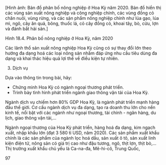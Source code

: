 [Hình ảnh: Bản đồ phân bố nông nghiệp ở Hoa Kỳ năm 2020. Bản đồ hiển thị các vùng sản xuất nông nghiệp và công nghiệp chính, các vùng đồng cỏ chăn nuôi, vùng rừng, và các sản phẩm nông nghiệp chính như lúa gạo, lúa mì, ngô, cây ăn quả, bông, thuốc lá, cỏ cây đồng cỏ, khoai tây, bò, cừu, lợn và đánh bắt hải sản.]

Hình 18.4. Phân bố nông nghiệp ở Hoa Kỳ, năm 2020

Các lãnh thổ sản xuất nông nghiệp Hoa Kỳ cũng có sự thay đổi lớn theo hướng đa dạng hoá các loại nông sản nhằm đáp ứng nhu cầu tiêu dùng đa dạng và khai thác hiệu quả lợi thế về điều kiện tự nhiên.

3. Dịch vụ

Dựa vào thông tin trong bài, hãy:
- Chứng minh Hoa Kỳ có ngành ngoại thương phát triển.
- Trình bày tình hình phát triển ngành giao thông vận tải của Hoa Kỳ.

Ngành dịch vụ chiếm hơn 80% GDP Hoa Kỳ, là ngành phát triển mạnh hàng đầu thế giới. Cơ cấu ngành dịch vụ đa dạng, tạo ra doanh thu lớn cho nền kinh tế, nổi bật với các ngành như ngoại thương, tài chính - ngân hàng, du lịch, giao thông vận tải,...

Ngành ngoại thương của Hoa Kỳ phát triển, hàng hoá đa dạng, kim ngạch xuất, nhập khẩu lớn (đạt 3 580 tỉ USD, năm 2020). Các sản phẩm xuất khẩu chính là các sản phẩm của ngành lọc hoá dầu, sản xuất ô tô, sản xuất linh kiện điện tử, nông sản có giá trị cao như đậu tương, ngô, thịt lợn, thịt bò,... Thị trường xuất khẩu chủ yếu là Ca-na-đa, Mê-hi-cô, Trung Quốc,

97